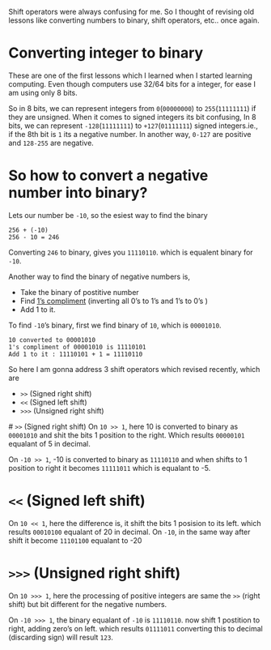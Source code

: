 Shift operators were always confusing for me. So I thought of revising old lessons like converting numbers to binary, shift operators, etc.. once again.

Converting integer to binary
============================

These are one of the first lessons which I learned when I started learning computing. Even though computers use 32/64 bits for a integer, for ease I am using only 8 bits.

So in 8 bits, we can represent integers from `0`(`00000000`) to `255`(`11111111`) if they are unsigned. When it comes to signed integers its bit confusing, In 8 bits, we can represent `-128`(`11111111`) to `+127`(`01111111`) signed integers.ie., if the 8th bit is `1` its a negative number. In another way, `0-127` are positive and `128-255` are negative.

So how to convert a negative number into binary?
================================================

Lets our number be `-10`, so the esiest way to find the binary

    256 + (-10)
    256 - 10 = 246

Converting `246` to binary, gives you `11110110`. which is equalent binary for `-10`.

Another way to find the binary of negative numbers is,

-   Take the binary of postitive number
-   Find [1’s compliment](https://en.wikipedia.org/wiki/1%27s_complement) (inverting all 0’s to 1’s and 1’s to 0’s )
-   Add 1 to it.

To find `-10`’s binary, first we find binary of `10`, which is `00001010`.

    10 converted to 00001010
    1's compliment of 00001010 is 11110101
    Add 1 to it : 11110101 + 1 = 11110110

So here I am gonna address 3 shift operators which revised recently, which are

-   `>>` (Signed right shift)
-   `<<` (Signed left shift)
-   `>>>` (Unsigned right shift)

  
\# `>>` (Signed right shift) On `10 >> 1`, here 10 is converted to binary as `00001010` and shit the bits 1 position to the right. Which results `00000101` equalant of 5 in decimal.

On `-10 >> 1`, -10 is converted to binary as `11110110` and when shifts to 1 position to right it becomes `11111011` which is equalant to -5.

`<<` (Signed left shift)
========================

On `10 << 1`, here the difference is, it shift the bits 1 posision to its left. which results `00010100` equalant of 20 in decimal. On `-10`, in the same way after shift it become `11101100` equalant to -20

`>>>` (Unsigned right shift)
============================

On `10 >>> 1`, here the processing of positive integers are same the `>>` (right shift) but bit different for the negative numbers.

On `-10 >>> 1`, the binary equalant of `-10` is `11110110`. now shift 1 postition to right, adding zero’s on left. which results `01111011` converting this to decimal (discarding sign) will result `123`.
